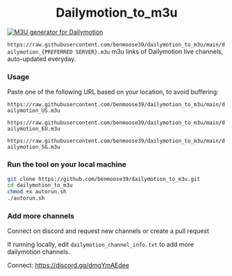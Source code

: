 <h1 align="center"> Dailymotion_to_m3u </h1>

[![M3U generator for Dailymotion](https://github.com/benmoose39/dailymotion_to_m3u/actions/workflows/grabber.yml/badge.svg)](https://github.com/benmoose39/dailymotion_to_m3u/actions/workflows/grabber.yml)

`https://raw.githubusercontent.com/benmoose39/dailymotion_to_m3u/main/dailymotion_{PREFERRED SERVER}.m3u`
m3u links of Dailymotion live channels, auto-updated everyday.

### Usage
Paste one of the following URL based on your location, to avoid buffering: 

`https://raw.githubusercontent.com/benmoose39/dailymotion_to_m3u/main/dailymotion_US.m3u`

`https://raw.githubusercontent.com/benmoose39/dailymotion_to_m3u/main/dailymotion_EU.m3u`

`https://raw.githubusercontent.com/benmoose39/dailymotion_to_m3u/main/dailymotion_SG.m3u`

### Run the tool on your local machine
``` bash
git clone https://github.com/benmoose39/dailymotion_to_m3u.git
cd dailymotion_to_m3u
chmod +x autorun.sh
./autorun.sh
```

### Add more channels
Connect on discord and request new channels or create a pull request

If running locally, edit `dailymotion_channel_info.txt` to add more dailymotion channels.

Connect: https://discord.gg/dmgYmAEdee
